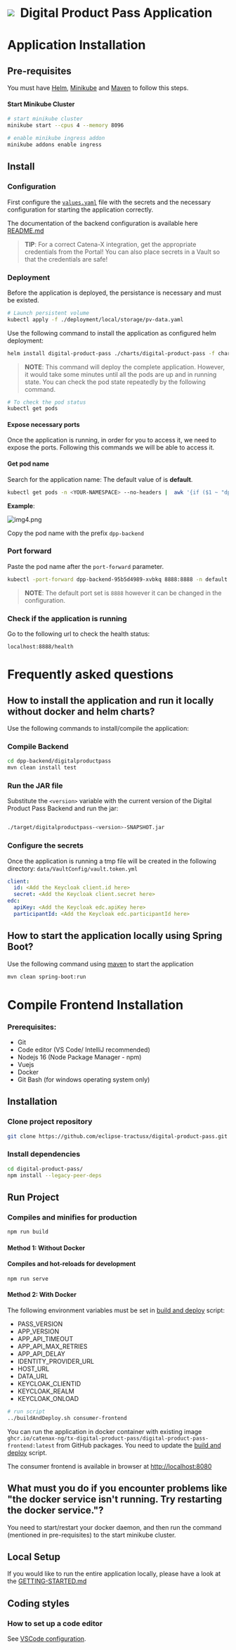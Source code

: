 <!--
  Catena-X - Digital Product Passport Application
 
  Copyright (c) 2022, 2023 BASF SE, BMW AG, Henkel AG & Co. KGaA
  Copyright (c) 2022, 2024 Contributors to the Eclipse Foundation
 
  See the NOTICE file(s) distributed with this work for additional
  information regarding copyright ownership.
 
  This program and the accompanying materials are made available under the
  terms of the Apache License, Version 2.0 which is available at
  https://www.apache.org/licenses/LICENSE-2.0.
 
  Unless required by applicable law or agreed to in writing, software
  distributed under the License is distributed on an "AS IS" BASIS
  WITHOUT WARRANTIES OR CONDITIONS OF ANY KIND,
  either express or implied. See the
  License for the specific language govern in permissions and limitations
  under the License.
 
  SPDX-License-Identifier: Apache-2.0
-->

<h1 style="display:flex; align-items: center;"><img src="./docs/catena-x-logo.svg"/>&nbsp;&nbsp;Digital Product Pass Application</h1>

# Application Installation

## Pre-requisites

You must have [Helm](https://helm.sh/),  [Minikube](https://minikube.sigs.k8s.io/docs/start/) and [Maven](https://maven.apache.org/) to follow this steps.

#### Start Minikube Cluster
```bash
# start minikube cluster
minikube start --cpus 4 --memory 8096

# enable minikube ingress addon
minikube addons enable ingress
```


## Install

### Configuration

First configure the [`values.yaml`](./charts/digital-product-pass/values.yaml) file with the secrets and the necessary configuration for starting the application correctly.

The documentation of the backend configuration is available here [README.md](./dpp-backend/digitalproductpass/README.md)

> **TIP**: For a correct Catena-X integration, get the appropriate credentials from the Portal! You can also place secrets in a Vault so that the credentials are safe!

### Deployment

Before the application is deployed, the persistance is necessary and must be existed. 

```bash
# Launch persistent volume
kubectl apply -f ./deployment/local/storage/pv-data.yaml
``` 
Use the following command to install the application as configured helm deployment:

```bash
helm install digital-product-pass ./charts/digital-product-pass -f charts/digital-product-pass/values.yaml
``` 

> **NOTE**: This command will deploy the complete application. However, it would take some minutes until all the pods are up and in running state. You can check the pod state repeatedly by the following command.

```bash
# To check the pod status
kubectl get pods
``` 

#### Expose necessary ports

Once the application is running, in order for you to access it, we need to expose the ports. Following this commands we will be able to access it.

#### Get pod name
Search for the application name:
The default value of <YOUR-NAMESPACE> is **default**.

```bash
kubectl get pods -n <YOUR-NAMESPACE> --no-headers |  awk '{if ($1 ~ "dpp-backend-") print $1}'
```
**Example**:

![img4.png](./dpp-backend/digitalproductpass/docs/media/podname.png)


Copy the pod name with the prefix `dpp-backend`

### Port forward

Paste the pod name after the `port-forward` parameter. 
```bash
kubectl -port-forward dpp-backend-95b5d4989-xvbkq 8888:8888 -n default
```

> **NOTE**: The default port set is `8888` however it can be changed in the configuration.

### Check if the application is running

Go to the following url to check the health status:
```
localhost:8888/health
```

# Frequently asked questions

## How to install the application and run it locally without docker and helm charts?

Use the following commands to install/compile the application:

### Compile Backend
```bash
cd dpp-backend/digitalproductpass 
mvn clean install test
```

### Run the JAR file

Substitute the `<version>` variable with the current version of the Digital Product Pass Backend and run the jar:

```bash

./target/digitalproductpass-<version>-SNAPSHOT.jar

```
### Configure the secrets

Once the application is running a tmp file will be created in the following directory: `data/VaultConfig/vault.token.yml`

```yml
client:
  id: <Add the Keycloak client.id here>
  secret: <Add the Keycloak client.secret here>
edc: 
  apiKey: <Add the Keycloak edc.apiKey here>
  participantId: <Add the Keycloak edc.participantId here>
```

## How to start the application locally using Spring Boot?

Use the following command using [maven](https://maven.apache.org/) to start the application

```bash 
mvn clean spring-boot:run
```


# Compile Frontend Installation

### Prerequisites:

- Git
- Code editor (VS Code/ IntelliJ recommended)
- Nodejs 16 (Node Package Manager - npm)
- Vuejs
- Docker
- Git Bash (for windows operating system only)

## Installation
### Clone project repository

```bash
git clone https://github.com/eclipse-tractusx/digital-product-pass.git
```

### Install dependencies

```bash
cd digital-product-pass/
npm install --legacy-peer-deps
```

## Run Project

### Compiles and minifies for production

```bash
npm run build
```
#### Method 1: Without Docker

#### Compiles and hot-reloads for development

```bash
npm run serve
```

#### Method 2: With Docker

The following environment variables must be set in [build and deploy](./buildAndDeploy.sh) script:

- PASS_VERSION
- APP_VERSION
- APP_API_TIMEOUT
- APP_API_MAX_RETRIES
- APP_API_DELAY
- IDENTITY_PROVIDER_URL
- HOST_URL
- DATA_URL
- KEYCLOAK_CLIENTID
- KEYCLOAK_REALM
- KEYCLOAK_ONLOAD



```bash
# run script
../buildAndDeploy.sh consumer-frontend
```

You can run the application in docker container with existing image `ghcr.io/catenax-ng/tx-digital-product-pass/digital-product-pass-frontend:latest` from GitHub packages. You need to update the [build and deploy](./buildAndDeploy.sh) script.

The consumer frontend is available in browser at [http://localhost:8080](http://localhost:8080)


## What must you do if you encounter problems like "the docker service isn't running. Try restarting the docker service."?

You need to start/restart your docker daemon, and then run the command (mentioned in pre-requisites) to the start minikube cluster.

## Local Setup

If you would like to run the entire application locally, please have a look at the [GETTING-STARTED.md](./docs/GETTING-STARTED.md)


## Coding styles

### How to set up a code editor

See [VSCode configuration](https://code.visualstudio.com/docs/getstarted/settings).

